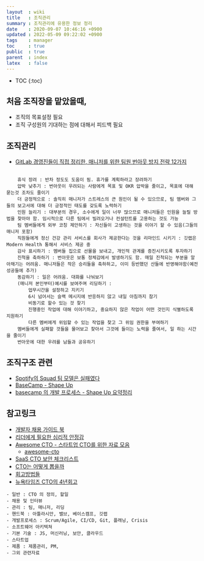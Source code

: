 ```yaml
---
layout  : wiki
title   : 조직관리
summary : 조직관리에 유용한 정보 정리
date    : 2020-09-07 10:46:16 +0900
updated : 2022-05-09 09:22:02 +0900
tags    : manager
toc     : true
public  : true
parent  : index
latex   : false
---
```

* TOC
{:toc}

## 처음 조직장을 맡았을때,

* 조직의 목표설정 필요
* 조직 구성원의 기대하는 점에 대해서 피드백 필요


## 조직관리
* [GitLab 경영진들이 직접 정리한, 매니저를 위한 팀원 번아웃 방지 전략 12가지](https://news.hada.io/topic?id=6490)

```

    휴식 장려 : 반차 정도도 도움이 됨. 휴가를 계획하라고 장려하기
    압박 낮추기 : 번아웃이 우려되는 사람에게 목표 및 OKR 압박을 줄이고, 목표에 대해 묻는것 조차도 줄이기
    더 긍정적으로 : 솔직히 매니저가 스트레스의 큰 원인이 될 수 있으므로, 팀 멤버와 그들의 보고서에 대해 더 긍정적인 태도를 갖도록 노력하기
    인원 늘리기 : 대부분의 경우, 소수에게 일이 너무 많으므로 매니저들은 인원을 늘릴 방법을 찾아야 함. 임시적으로 다른 팀에서 빌려오거나 컨설턴트를 고용하는 것도 가능
    팀 멤버들에게 외부 코칭 제안하기 : 자신들이 고생하는 것을 이야기 할 수 있음(그들의 매니저 포함)
    직원들에게 정신 건강 관리 서비스를 회사가 제공한다는 것을 리마인드 시키기 : 깃랩은 Modern Health 통해서 서비스 제공 중
    감사 표시하기 : 멤버들 집으로 선물을 보내고, 개인적 관계를 증진시키도록 투자하기
    진척을 축하하기 : 번아웃은 보통 정체감에서 발생하기도 함. 매일 진척되는 부분을 알아채기는 어려움. 매니저들은 작은 승리들을 축하하고, 이미 등반했던 산들에 반영해야함(예전 성공들에 추가)
    동감하기 : 일은 어려움. 대화를 나눠보기
    (매니저 본인부터)예시를 보여주며 리딩하기 :
        업무시간을 설정하고 지키기
        6시 넘어서는 슬랙 메시지에 반응하지 않고 내일 아침까지 참기
        비동기로 할수 있는 것 찾기
        진행중인 작업에 대해 이야기하고, 중요하지 않은 작업이 어떤 것인지 식별하도록 지원하기
        다른 멤버에게 위임할 수 있는 작업을 찾고 그 위임 권한을 부여하기
    멤버들에게 실패할 것들을 물어보고 찾아서 그것에 들이는 노력을 줄여서, 일 하는 시간을 줄이기
    번아웃에 대한 우려를 남들과 공유하기

```

## 조직구조 관련

* [Spotify의 Squad 팀 모델은 실패였다](https://news.hada.io/topic?id=2191)
* [BaseCamp - Shape Up](https://basecamp.com/shapeup/shape-up.pdf)
* [basecamp 의 개발 프로세스 - Shape Up 요약정리](https://skysoul.tistory.com/62)


## 참고링크
* [개발자 채용 가이드 북](https://github.com/innovationacademy-kr/tech-hr)
* [리더에게 필요한 심리적 안정감](https://brunch.co.kr/@younghakjang/40)
* [Awesome CTO - 스타트업 CTO를 위한 자료 모음](https://news.hada.io/topic?id=3854)
  * [awesome-cto](https://github.com/kuchin/awesome-cto)
* [SaaS CTO 보안 체크리스트](https://news.hada.io/topic?id=4439) 
* [CTO는 어떻게 뽑을까](https://lqez.dev/blog/how-to-hire-cto.html)
* [회고방법들](https://www.funretrospectives.com/category/retrospective/)
* [뉴욕타임즈 CTO의 4년회고](https://news.hada.io/topic?id=2016)

```
- 일반 : CTO 의 정의, 할일
- 채용 및 인터뷰
- 관리 : 팀, 매니저, 리딩
- 핸드북 : 아틀라시안, 밸브, 베이스캠프, 깃랩
- 개발프로세스 : Scrum/Agile, CI/CD, Git, 플래닝, Crisis
- 소프트웨어 아키텍쳐
- 기본 기술 : JS, 머신러닝, 보안, 클라우드
- 스타트업
- 제품 : 제품관리, PM,
- 그외 관련자료 
```
